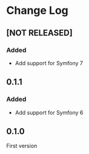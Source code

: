 # Change Log

## [NOT RELEASED]

### Added

- Add support for Symfony 7

## 0.1.1

### Added

- Add support for Symfony 6

## 0.1.0

First version

